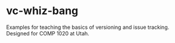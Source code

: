 # vc-whiz-bang
Examples for teaching the basics of versioning and issue tracking. Designed for COMP 1020 at Utah.
